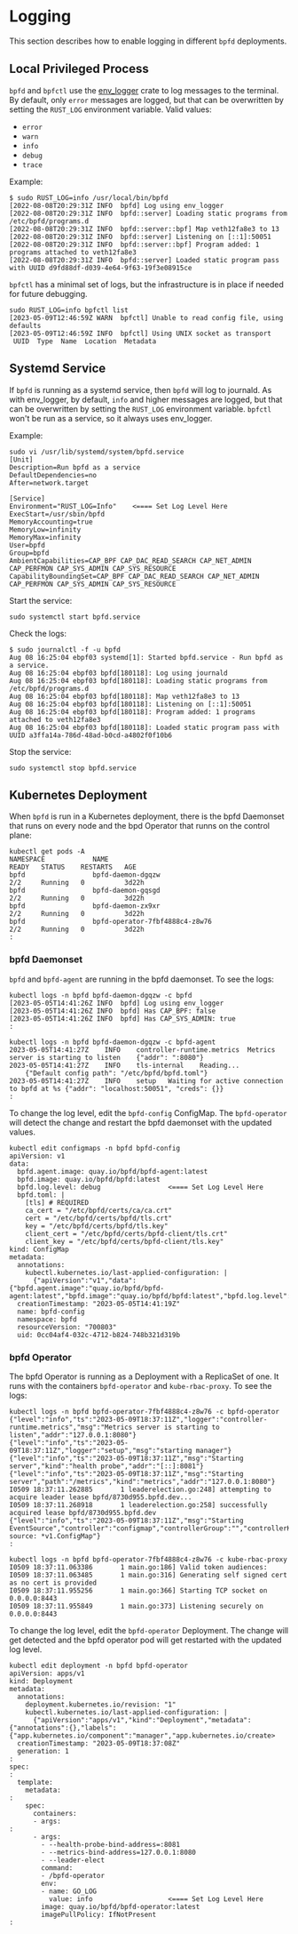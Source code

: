 # Logging

This section describes how to enable logging in different `bpfd` deployments.

## Local Privileged Process

`bpfd` and `bpfctl` use the [env_logger](https://docs.rs/env_logger) crate to log messages to the terminal.
By default, only `error` messages are logged, but that can be overwritten by setting
the `RUST_LOG` environment variable.
Valid values:

* `error`
* `warn`
* `info`
* `debug`
* `trace`

Example:

```console
$ sudo RUST_LOG=info /usr/local/bin/bpfd
[2022-08-08T20:29:31Z INFO  bpfd] Log using env_logger
[2022-08-08T20:29:31Z INFO  bpfd::server] Loading static programs from /etc/bpfd/programs.d
[2022-08-08T20:29:31Z INFO  bpfd::server::bpf] Map veth12fa8e3 to 13
[2022-08-08T20:29:31Z INFO  bpfd::server] Listening on [::1]:50051
[2022-08-08T20:29:31Z INFO  bpfd::server::bpf] Program added: 1 programs attached to veth12fa8e3
[2022-08-08T20:29:31Z INFO  bpfd::server] Loaded static program pass with UUID d9fd88df-d039-4e64-9f63-19f3e08915ce
```

`bpfctl` has a minimal set of logs, but the infrastructure is in place if needed for future debugging.

```console
sudo RUST_LOG=info bpfctl list
[2023-05-09T12:46:59Z WARN  bpfctl] Unable to read config file, using defaults
[2023-05-09T12:46:59Z INFO  bpfctl] Using UNIX socket as transport
 UUID  Type  Name  Location  Metadata
```

## Systemd Service

If `bpfd` is running as a systemd service, then `bpfd` will log to journald.
As with env_logger, by default, `info` and higher messages are logged, but that can be
overwritten by setting the `RUST_LOG` environment variable.
`bpfctl` won't be run as a service, so it always uses env_logger.

Example:

```console
sudo vi /usr/lib/systemd/system/bpfd.service
[Unit]
Description=Run bpfd as a service
DefaultDependencies=no
After=network.target

[Service]
Environment="RUST_LOG=Info"    <==== Set Log Level Here
ExecStart=/usr/sbin/bpfd
MemoryAccounting=true
MemoryLow=infinity
MemoryMax=infinity
User=bpfd
Group=bpfd
AmbientCapabilities=CAP_BPF CAP_DAC_READ_SEARCH CAP_NET_ADMIN CAP_PERFMON CAP_SYS_ADMIN CAP_SYS_RESOURCE
CapabilityBoundingSet=CAP_BPF CAP_DAC_READ_SEARCH CAP_NET_ADMIN CAP_PERFMON CAP_SYS_ADMIN CAP_SYS_RESOURCE
```

Start the service:

```console
sudo systemctl start bpfd.service
```

Check the logs:

```console
$ sudo journalctl -f -u bpfd
Aug 08 16:25:04 ebpf03 systemd[1]: Started bpfd.service - Run bpfd as a service.
Aug 08 16:25:04 ebpf03 bpfd[180118]: Log using journald
Aug 08 16:25:04 ebpf03 bpfd[180118]: Loading static programs from /etc/bpfd/programs.d
Aug 08 16:25:04 ebpf03 bpfd[180118]: Map veth12fa8e3 to 13
Aug 08 16:25:04 ebpf03 bpfd[180118]: Listening on [::1]:50051
Aug 08 16:25:04 ebpf03 bpfd[180118]: Program added: 1 programs attached to veth12fa8e3
Aug 08 16:25:04 ebpf03 bpfd[180118]: Loaded static program pass with UUID a3ffa14a-786d-48ad-b0cd-a4802f0f10b6
```

Stop the service:

```console
sudo systemctl stop bpfd.service
```

## Kubernetes Deployment

When `bpfd` is run in a Kubernetes deployment, there is the bpfd Daemonset that runs on every node
and the bpd Operator that runns on the control plane:

```console
kubectl get pods -A
NAMESPACE            NAME                                                    READY   STATUS    RESTARTS   AGE
bpfd                 bpfd-daemon-dgqzw                                       2/2     Running   0          3d22h
bpfd                 bpfd-daemon-gqsgd                                       2/2     Running   0          3d22h
bpfd                 bpfd-daemon-zx9xr                                       2/2     Running   0          3d22h
bpfd                 bpfd-operator-7fbf4888c4-z8w76                          2/2     Running   0          3d22h
:
```

### bpfd Daemonset

`bpfd` and `bpfd-agent` are running in the bpfd daemonset.
To see the logs:

```console
kubectl logs -n bpfd bpfd-daemon-dgqzw -c bpfd
[2023-05-05T14:41:26Z INFO  bpfd] Log using env_logger
[2023-05-05T14:41:26Z INFO  bpfd] Has CAP_BPF: false
[2023-05-05T14:41:26Z INFO  bpfd] Has CAP_SYS_ADMIN: true
:
```

```console
kubectl logs -n bpfd bpfd-daemon-dgqzw -c bpfd-agent
2023-05-05T14:41:27Z	INFO	controller-runtime.metrics	Metrics server is starting to listen	{"addr": ":8080"}
2023-05-05T14:41:27Z	INFO	tls-internal	Reading...
	{"Default config path": "/etc/bpfd/bpfd.toml"}
2023-05-05T14:41:27Z	INFO	setup	Waiting for active connection to bpfd at %s	{"addr": "localhost:50051", "creds": {}}
:
```

To change the log level, edit the `bpfd-config` ConfigMap.
The `bpfd-operator` will detect the change and restart the bpfd daemonset with the updated values.

```console
kubectl edit configmaps -n bpfd bpfd-config
apiVersion: v1
data:
  bpfd.agent.image: quay.io/bpfd/bpfd-agent:latest
  bpfd.image: quay.io/bpfd/bpfd:latest
  bpfd.log.level: debug                 <==== Set Log Level Here
  bpfd.toml: |
    [tls] # REQUIRED
    ca_cert = "/etc/bpfd/certs/ca/ca.crt"
    cert = "/etc/bpfd/certs/bpfd/tls.crt"
    key = "/etc/bpfd/certs/bpfd/tls.key"
    client_cert = "/etc/bpfd/certs/bpfd-client/tls.crt"
    client_key = "/etc/bpfd/certs/bpfd-client/tls.key"
kind: ConfigMap
metadata:
  annotations:
    kubectl.kubernetes.io/last-applied-configuration: |
      {"apiVersion":"v1","data":{"bpfd.agent.image":"quay.io/bpfd/bpfd-agent:latest","bpfd.image":"quay.io/bpfd/bpfd:latest","bpfd.log.level":"debug","bpfd.na>
  creationTimestamp: "2023-05-05T14:41:19Z"
  name: bpfd-config
  namespace: bpfd
  resourceVersion: "700803"
  uid: 0cc04af4-032c-4712-b824-748b321d319b
```

### bpfd Operator

The bpfd Operator is running as a Deployment with a ReplicaSet of one.
It runs with the containers `bpfd-operator` and `kube-rbac-proxy`.
To see the logs:

```console
kubectl logs -n bpfd bpfd-operator-7fbf4888c4-z8w76 -c bpfd-operator
{"level":"info","ts":"2023-05-09T18:37:11Z","logger":"controller-runtime.metrics","msg":"Metrics server is starting to listen","addr":"127.0.0.1:8080"}
{"level":"info","ts":"2023-05-09T18:37:11Z","logger":"setup","msg":"starting manager"}
{"level":"info","ts":"2023-05-09T18:37:11Z","msg":"Starting server","kind":"health probe","addr":"[::]:8081"}
{"level":"info","ts":"2023-05-09T18:37:11Z","msg":"Starting server","path":"/metrics","kind":"metrics","addr":"127.0.0.1:8080"}
I0509 18:37:11.262885       1 leaderelection.go:248] attempting to acquire leader lease bpfd/8730d955.bpfd.dev...
I0509 18:37:11.268918       1 leaderelection.go:258] successfully acquired lease bpfd/8730d955.bpfd.dev
{"level":"info","ts":"2023-05-09T18:37:11Z","msg":"Starting EventSource","controller":"configmap","controllerGroup":"","controllerKind":"ConfigMap","source":"kind source: *v1.ConfigMap"}
:
```

```console
kubectl logs -n bpfd bpfd-operator-7fbf4888c4-z8w76 -c kube-rbac-proxy
I0509 18:37:11.063386       1 main.go:186] Valid token audiences: 
I0509 18:37:11.063485       1 main.go:316] Generating self signed cert as no cert is provided
I0509 18:37:11.955256       1 main.go:366] Starting TCP socket on 0.0.0.0:8443
I0509 18:37:11.955849       1 main.go:373] Listening securely on 0.0.0.0:8443
```

To change the log level, edit the `bpfd-operator` Deployment.
The change will get detected and the bpfd operator pod will get restarted with the updated log level.


```console
kubectl edit deployment -n bpfd bpfd-operator
apiVersion: apps/v1
kind: Deployment
metadata:
  annotations:
    deployment.kubernetes.io/revision: "1"
    kubectl.kubernetes.io/last-applied-configuration: |
      {"apiVersion":"apps/v1","kind":"Deployment","metadata":{"annotations":{},"labels":{"app.kubernetes.io/component":"manager","app.kubernetes.io/create>
  creationTimestamp: "2023-05-09T18:37:08Z"
  generation: 1
:
spec:
:
  template:
    metadata:
:
    spec:
      containers:
      - args:
:
      - args:
        - --health-probe-bind-address=:8081
        - --metrics-bind-address=127.0.0.1:8080
        - --leader-elect
        command:
        - /bpfd-operator
        env:
        - name: GO_LOG
          value: info                   <==== Set Log Level Here
        image: quay.io/bpfd/bpfd-operator:latest
        imagePullPolicy: IfNotPresent
:
```
